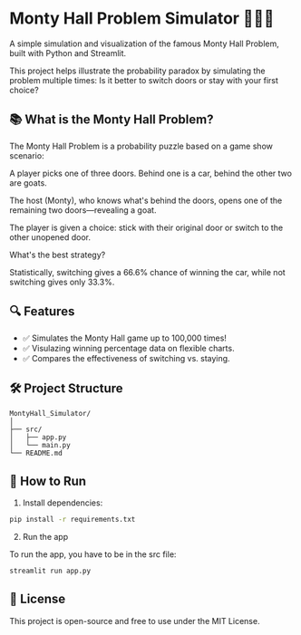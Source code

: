 # Monty Hall Problem Simulator 🚪🐐🚗

A simple simulation and visualization of the famous Monty Hall Problem, built with Python and Streamlit.

This project helps illustrate the probability paradox by simulating the problem multiple times: Is it better to switch doors or stay with your first choice?

## 📚 What is the Monty Hall Problem?

The Monty Hall Problem is a probability puzzle based on a game show scenario:

A player picks one of three doors. Behind one is a car, behind the other two are goats.

The host (Monty), who knows what's behind the doors, opens one of the remaining two doors—revealing a goat.

The player is given a choice: stick with their original door or switch to the other unopened door.

What's the best strategy?

Statistically, switching gives a 66.6% chance of winning the car, while not switching gives only 33.3%.

## 🔍 Features
- ✅ Simulates the Monty Hall game up to 100,000 times!
- ✅ Visulazing winning percentage data on flexible charts.
- ✅ Compares the effectiveness of switching vs. staying.

## 🛠 Project Structure
```
MontyHall_Simulator/
│
├── src/
│   ├── app.py
│   └── main.py
└── README.md
```

## 🚀 How to Run

1. Install dependencies:

```Bash
pip install -r requirements.txt
```

2. Run the app

To run the app, you have to be in the src file:
```Bash
streamlit run app.py
```

## 📄 License
This project is open-source and free to use under the MIT License.
